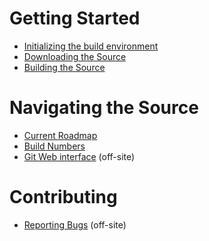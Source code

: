 # Getting Started #
- [Initializing the build environment](/developers/initializing.html)
- [Downloading the Source](/developers/downloading.html)
- [Building the Source](/developers/building.html)

# Navigating the Source #
- [Current Roadmap](/developers/roadmap.html)
- [Build Numbers](/developers/build-numbers.html)
- [Git Web interface](http://tracker.openchange.org/projects/openchange/repository) (off-site)

# Contributing #
- [Reporting Bugs](http://tracker.openchange.org) (off-site)

